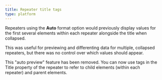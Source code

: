 ```yaml
---
title: Repeater title tags
type: platform
---
```


Repeaters using the **Auto** format option would previously display values for the first several elements within each repeater alongside the title when collapsed.

This was useful for previewing and differenting data for multiple, collapsed repeaters, but there was no control over which values should appear.

This "auto preview" feature has been removed. You can now use tags in the Title property of the repeater to refer to child elements (within each repeater) and parent elements.
